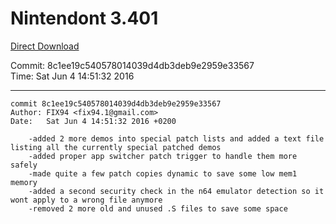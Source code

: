 # Nintendont 3.401
[Direct Download](./Nintendont.zip)

Commit: 8c1ee19c540578014039d4db3deb9e2959e33567  
Time: Sat Jun 4 14:51:32 2016   

-----

```
commit 8c1ee19c540578014039d4db3deb9e2959e33567
Author: FIX94 <fix94.1@gmail.com>
Date:   Sat Jun 4 14:51:32 2016 +0200

    -added 2 more demos into special patch lists and added a text file listing all the currently special patched demos
    -added proper app switcher patch trigger to handle them more safely
    -made quite a few patch copies dynamic to save some low mem1 memory
    -added a second security check in the n64 emulator detection so it wont apply to a wrong file anymore
    -removed 2 more old and unused .S files to save some space
```
